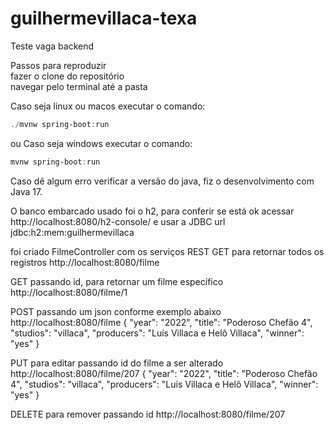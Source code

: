 # guilhermevillaca-texa
Teste vaga backend

Passos para reproduzir <br>
fazer o clone do repositório <br>
navegar pelo terminal até a pasta <br> 

Caso seja linux ou macos executar o comando:

```powershell
./mvnw spring-boot:run
```
ou 
Caso seja windows executar o comando:
```powershell
mvnw spring-boot:run
```

Caso dê algum erro verificar a versão do java, fiz o desenvolvimento com Java 17.


O banco embarcado usado foi o h2, 
para conferir se está ok acessar http://localhost:8080/h2-console/ e usar a JDBC url jdbc:h2:mem:guilhermevillaca

foi criado FilmeController com os serviços REST
GET para retornar todos os registros
http://localhost:8080/filme

GET passando id, para retornar um filme específico
http://localhost:8080/filme/1

POST passando um json conforme exemplo abaixo
http://localhost:8080/filme
{
    "year": "2022",
    "title": "Poderoso Chefão 4",
    "studios": "villaca",
    "producers": "Luís Villaca e Helô Villaca",
    "winner": "yes"
}

PUT para editar passando id do filme a ser alterado
http://localhost:8080/filme/207
{
    "year": "2022",
    "title": "Poderoso Chefão 4",
    "studios": "villaca",
    "producers": "Luís Villaca e Helô Villaca",
    "winner": "yes"
}

DELETE para remover passando id
http://localhost:8080/filme/207
